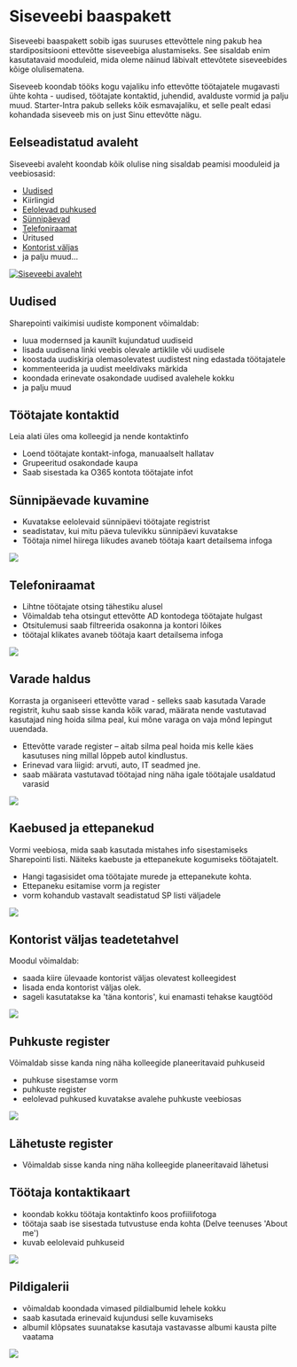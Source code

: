# Siseveebi baaspakett

Siseveebi baaspakett sobib igas suuruses ettevõttele ning pakub hea stardipositsiooni ettevõtte siseveebiga alustamiseks. See sisaldab enim kasutatavaid mooduleid, mida oleme näinud läbivalt ettevõtete siseveebides kõige olulisematena.

Siseveeb koondab tööks kogu vajaliku info ettevõtte töötajatele mugavasti ühte kohta - uudised, töötajate kontaktid, juhendid, avalduste vormid ja palju muud. Starter-Intra pakub selleks kõik esmavajaliku, et selle pealt edasi kohandada siseveeb mis on just Sinu ettevõtte nägu.

## Eelseadistatud avaleht
Siseveebi avaleht koondab kõik olulise ning sisaldab peamisi mooduleid ja veebiosasid:

* [Uudised](http://127.0.0.1:8000/products/starter/#uudised)
* Kiirlingid
* [Eelolevad puhkused](http://127.0.0.1:8000/products/starter/#puhkuste-register)
* [Sünnipäevad](http://127.0.0.1:8000/products/starter/#sunnipaevade-kuvamine)
* [Telefoniraamat](http://127.0.0.1:8000/products/starter/#telefoniraamat)
* Üritused
* [Kontorist väljas](#kontorist-valjas-teadetetahvel)
* ja palju muud...

[![Siseveebi avaleht](images/starter/StarterIntra%20homepage.png "Sisevebi avaleht")](images/starter/StarterIntra%20homepage.png )

## Uudised
Sharepointi vaikimisi uudiste komponent võimaldab:

* luua modernsed ja kaunilt kujundatud uudiseid
* lisada uudisena linki veebis olevale artiklile või uudisele
* koostada uudiskirja olemasolevatest uudistest ning edastada töötajatele
* kommenteerida ja uudist meeldivaks märkida
* koondada erinevate osakondade uudised avalehele kokku
* ja palju muud

## Töötajate kontaktid
Leia alati üles oma kolleegid ja nende kontaktinfo

* Loend töötajate kontakt-infoga, manuaalselt hallatav
* Grupeeritud osakondade kaupa
* Saab sisestada ka O365 kontota töötajate infot

## Sünnipäevade kuvamine
* Kuvatakse eelolevaid sünnipäevi töötajate registrist
* seadistatav, kui mitu päeva tulevikku sünnipäevi kuvatakse
* Töötaja nimel hiirega liikudes avaneb töötaja kaart detailsema infoga

![](images/starter/birthdaysWP-modern.png)

## Telefoniraamat

* Lihtne töötajate otsing tähestiku alusel
* Võimaldab teha otsingut ettevõtte AD kontodega töötajate hulgast
* Otsitulemusi saab filtreerida osakonna ja kontori lõikes
* töötajal klikates avaneb töötaja kaart detailsema infoga

![](images/starter/phonebook.png)

## Varade haldus
Korrasta ja organiseeri ettevõtte varad - selleks saab kasutada Varade registrit, kuhu saab sisse kanda kõik varad, määrata nende vastutavad kasutajad ning hoida silma peal, kui mõne varaga on vaja mõnd lepingut uuendada.

* Ettevõtte varade register – aitab silma peal hoida mis kelle käes kasutuses ning millal lõppeb autol kindlustus.
* Erinevad vara liigid: arvuti, auto, IT seadmed jne.
* saab määrata vastutavad töötajad ning näha igale töötajale usaldatud varasid

[![](images/starter/varade-haldus.png)](images/starter/varade-haldus.png)
## Kaebused ja ettepanekud
Vormi veebiosa, mida saab kasutada mistahes info sisestamiseks Sharepointi listi. Näiteks kaebuste ja ettepanekute kogumiseks töötajatelt.

* Hangi tagasisidet oma töötajate murede ja ettepanekute kohta.
* Ettepaneku esitamise vorm ja register
* vorm kohandub vastavalt seadistatud SP listi väljadele

![](images/starter/ettepanek-vorm.png)

## Kontorist väljas teadetetahvel
Moodul võimaldab:

* saada kiire ülevaade kontorist väljas olevatest kolleegidest 
* lisada enda kontorist väljas olek.
* sageli kasutatakse ka 'täna kontoris', kui enamasti tehakse kaugtööd

[![](images/starter/outofoffice.png)](images/starter/outofoffice.png)

## Puhkuste register
Võimaldab sisse kanda ning näha kolleegide planeeritavaid puhkuseid

* puhkuse sisestamse vorm
* puhkuste register
* eelolevad puhkused kuvatakse avalehe puhkuste veebiosas

![](images/starter/vacations-wp.png)

## Lähetuste register
* Võimaldab sisse kanda ning näha kolleegide planeeritavaid lähetusi

## Töötaja kontaktikaart
* koondab kokku töötaja kontaktinfo koos profiilifotoga
* töötaja saab ise sisestada tutvustuse enda kohta (Delve teenuses 'About me')
* kuvab eelolevaid puhkuseid

![](images/starter/profile-page.png)

## Pildigalerii
* võimaldab koondada vimased pildialbumid lehele kokku
* saab kasutada erinevaid kujundusi selle kuvamiseks
* albumil klõpsates suunatakse kasutaja vastavasse albumi kausta pilte vaatama

![](images/starter/picturegallery.png)
